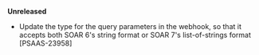 **Unreleased**
* Update the type for the query parameters in the webhook, so that it accepts both SOAR 6's string format or SOAR 7's list-of-strings format [PSAAS-23958]